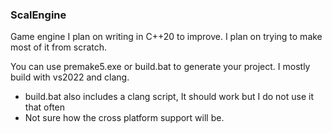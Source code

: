 ### ScalEngine

Game engine I plan on writing in C++20 to improve. I plan on trying to make most of it from scratch.

You can use premake5.exe or build.bat to generate your project.
I mostly build with vs2022 and clang.

- build.bat also includes a clang script, It should work but I do not use it that often
- Not sure how the cross platform support will be.
